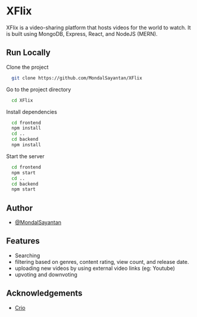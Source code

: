 
# XFlix

XFlix is a video-sharing platform that hosts videos for the world to watch. It is built using MongoDB, Express, React, and NodeJS (MERN). 




## Run Locally

Clone the project

```bash
  git clone https://github.com/MondalSayantan/XFlix
```

Go to the project directory

```bash
  cd XFlix
```

Install dependencies

```bash
  cd frontend
  npm install
  cd ..
  cd backend 
  npm install
```

Start the server

```bash
  cd frontend
  npm start
  cd ..
  cd backend 
  npm start
```


## Author


- [@MondalSayantan](https://github.com/MondalSayantan)


## Features

- Searching
- filtering based on genres, content rating, view count, and release date.
- uploading new videos by using external video links (eg: Youtube)
- upvoting and downvoting


## Acknowledgements

 - [Crio](https://www.crio.do/)
 